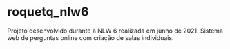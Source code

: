 # roquetq_nlw6
Projeto desenvolvido durante a NLW 6 realizada em junho de 2021. Sistema web de perguntas online com criação de salas individuais. 

